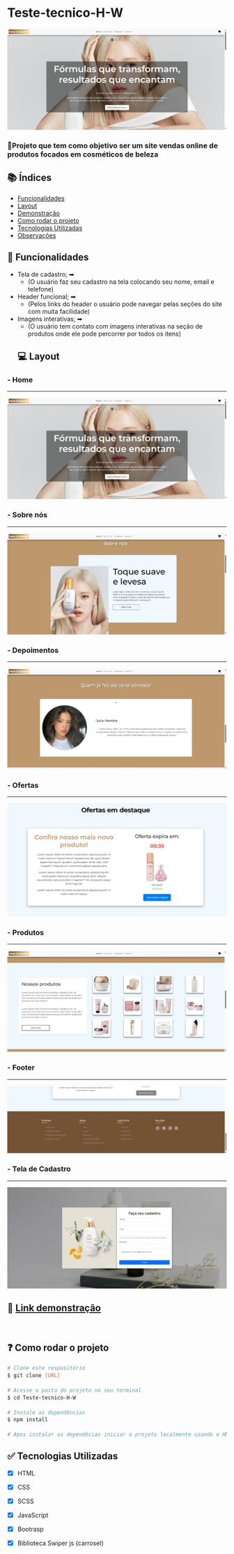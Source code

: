 # Teste-tecnico-H-W

![home](./img/home.jpeg)

### 🧴Projeto que tem como objetivo ser um site vendas online de produtos focados em cosméticos de beleza

## 📚 Índices
- [Funcionalidades](#-funcionalidades)
- [Layout](#-layout)
- [Demonstração](#-link-demonstração)
- [Como rodar o projeto](#-como-rodar-o-projeto)
- [Tecnologias Utilizadas](#-tecnologias-utilizadas)
- [Observações](#-observações)

## 🔧 Funcionalidades
- Tela de cadastro; ➡
  - (O usuário faz seu cadastro na tela colocando seu nome, email e telefone)
- Header funcional; ➡
  - (Pelos links do header o usuário pode navegar pelas seções do site com muita facilidade)
- Imagens interativas; ➡
  - (O usuário tem contato com imagens interativas na seção de produtos onde ele pode percorrer por todos os itens)
  ## 💻 Layout 


### - Home

<hr />

![home](./img/home.jpeg)


### - Sobre nós

<hr />

![sobrenos](./img/sobrenos.jpeg)

### - Depoimentos

<hr />

![parcerias](./img/parceria.jpeg)


### - Ofertas

<hr />

![Ofertas](./img/ofertas.jpeg)

### - Produtos

<hr />

![protudos](./img/produtos.jpeg)

### - Footer

<hr />

![footer](./img/footer.jpeg)

### - Tela de Cadastro

<hr />

![cadastro](./img/cadastro.jpeg)

## 📲 [Link demonstração](#)

<br>

## ❓ Como rodar o projeto
```bash
# Clone este respositório
$ git clone [URL]

# Acesse a pasta do projeto no seu terminal
$ cd Teste-tecnico-H-W

# Instale as dependências
$ npm install

# Apos instalar as dependêcias iniciar o projeto localmente usando o HMTL
```

## ✅ Tecnologias Utilizadas
- [X] HTML
- [X] CSS
- [x] SCSS
- [X] JavaScript
- [x] Bootrasp
- [x] Biblioteca Swiper js (carrosel)

